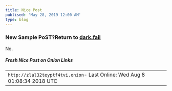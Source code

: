```yaml
---
title: Nice Post
publised: 'May 28, 2019 12:00 AM'
type: blog
---
```

<div class="content">
    <h3>New Sample PoST?<span>Return to <a href="/">dark.fail</a></span></h3>

<div class="site_online">
    No.
</div>

<h5>Fresh Nice Post on Onion Links</h5>

<div class="urls">

<table>
<tbody><tr><td class="url status0">
<code>http://zlal32teyptf4tvi.onion</code><span class="last_online">- Last Online: Wed Aug 8 01:08:34 2018 UTC</span>
</td><td></td>
</tr>
</tbody></table>
</div>
